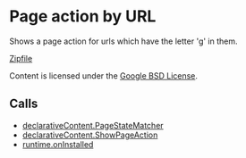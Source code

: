 
Page action by URL
=======

Shows a page action for urls which have the letter 'g' in them.

[Zipfile](http://developer.chrome.com/extensions/examples/api/pageAction/pageaction_by_url.zip)

Content is licensed under the [Google BSD License](http://code.google.com/google_bsd_license.html).

Calls
-----

* [declarativeContent.PageStateMatcher](https://developer.chrome.com/extensions/declarativeContent#type-PageStateMatcher)
* [declarativeContent.ShowPageAction](https://developer.chrome.com/extensions/declarativeContent#type-ShowPageAction)
* [runtime.onInstalled](https://developer.chrome.com/extensions/runtime#event-onInstalled)